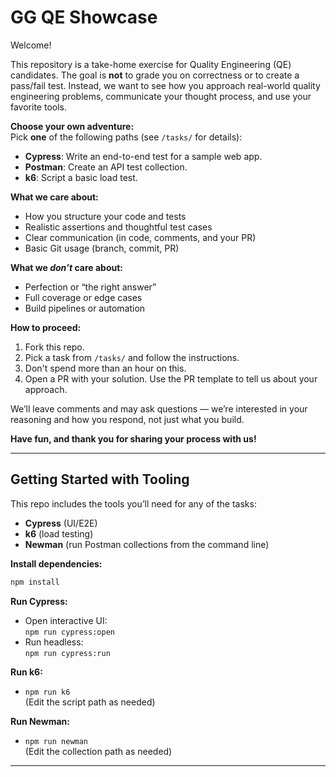 # GG QE Showcase

Welcome!

This repository is a take-home exercise for Quality Engineering (QE) candidates. The goal is **not** to grade you on correctness or to create a pass/fail test. Instead, we want to see how you approach real-world quality engineering problems, communicate your thought process, and use your favorite tools.

**Choose your own adventure:**  
Pick **one** of the following paths (see `/tasks/` for details):

- **Cypress**: Write an end-to-end test for a sample web app.
- **Postman**: Create an API test collection.
- **k6**: Script a basic load test.

**What we care about:**

- How you structure your code and tests
- Realistic assertions and thoughtful test cases
- Clear communication (in code, comments, and your PR)
- Basic Git usage (branch, commit, PR)

**What we _don’t_ care about:**

- Perfection or “the right answer”
- Full coverage or edge cases
- Build pipelines or automation

**How to proceed:**

1. Fork this repo.
2. Pick a task from `/tasks/` and follow the instructions.
3. Don't spend more than an hour on this.
4. Open a PR with your solution. Use the PR template to tell us about your approach.

We’ll leave comments and may ask questions — we’re interested in your reasoning and how you respond, not just what you build.

**Have fun, and thank you for sharing your process with us!**

---

## Getting Started with Tooling

This repo includes the tools you’ll need for any of the tasks:

- **Cypress** (UI/E2E)
- **k6** (load testing)
- **Newman** (run Postman collections from the command line)

**Install dependencies:**

```bash
npm install
```

**Run Cypress:**

- Open interactive UI:  
  `npm run cypress:open`
- Run headless:  
  `npm run cypress:run`

**Run k6:**

- `npm run k6`  
  (Edit the script path as needed)

**Run Newman:**

- `npm run newman`  
  (Edit the collection path as needed)

---

